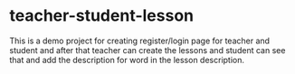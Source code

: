 # teacher-student-lesson
This is a demo project for creating register/login page for teacher and student and after that teacher can create the lessons and student can see that and add the description for word in the lesson description.
